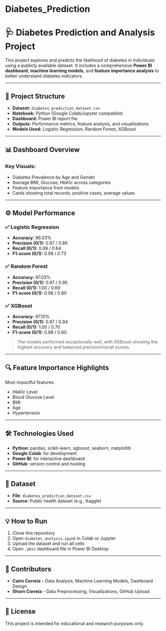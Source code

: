 # Diabetes_Prediction
# 🩺 Diabetes Prediction and Analysis Project

This project explores and predicts the likelihood of diabetes in individuals using a publicly available dataset. It includes a comprehensive **Power BI dashboard**, **machine learning models**, and **feature importance analysis** to better understand diabetes indicators.

---

## 📂 Project Structure

- **Dataset:** `diabetes_prediction_dataset.csv`
- **Notebook:** Python (Google Colab/Jupyter compatible)
- **Dashboard:** Power BI report file
- **Outputs:** Performance metrics, feature analysis, and visualizations
- **Models Used:** Logistic Regression, Random Forest, XGBoost

---

## 📊 Dashboard Overview

### Key Visuals:

- Diabetes Prevalence by Age and Gender
- Average BMI, Glucose, HbA1c across categories
- Feature importance from models
- Cards showing total records, positive cases, average values

---

## ⚙️ Model Performance

### ✅ Logistic Regression
- **Accuracy:** 96.03%
- **Precision (0/1):** 0.97 / 0.86
- **Recall (0/1):** 0.99 / 0.64
- **F1-score (0/1):** 0.98 / 0.73

### ✅ Random Forest
- **Accuracy:** 97.03%
- **Precision (0/1):** 0.97 / 0.95
- **Recall (0/1):** 1.00 / 0.69
- **F1-score (0/1):** 0.98 / 0.80

### ✅ XGBoost
- **Accuracy:** 97.10%
- **Precision (0/1):** 0.97 / 0.94
- **Recall (0/1):** 1.00 / 0.70
- **F1-score (0/1):** 0.98 / 0.80

> The models performed exceptionally well, with XGBoost showing the highest accuracy and balanced precision/recall scores.

---

## 🔍 Feature Importance Highlights

Most impactful features:
- HbA1c Level
- Blood Glucose Level
- BMI
- Age
- Hypertension

---

## 🛠️ Technologies Used

- **Python**: pandas, scikit-learn, xgboost, seaborn, matplotlib
- **Google Colab**: for development
- **Power BI**: for interactive dashboard
- **GitHub**: version control and hosting

---

## 💾 Dataset

- **File**: `diabetes_prediction_dataset.csv`
- **Source**: Public health dataset (e.g., Kaggle)

---

## 💡 How to Run

1. Clone this repository
2. Open `diabetes_analysis.ipynb` in Colab or Jupyter
3. Upload the dataset and run all cells
4. Open `.pbix` dashboard file in Power BI Desktop

---

## 👥 Contributors

- **Cairn Correia** – Data Analysis, Machine Learning Models, Dashboard Design  
- **Shorn Correia** – Data Preprocessing, Visualizations, GitHub Upload

---

## 📃 License

This project is intended for educational and research purposes only.
